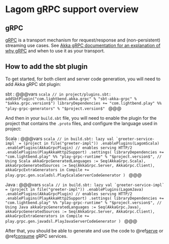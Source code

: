 # Lagom gRPC support overview

## gRPC

[gRPC](https://grpc.io/) is a transport mechanism for request/response and (non-persistent) streaming use cases. See [Akka gRPC documentation for an explanation of why gRPC](https://doc.akka.io/docs/akka-grpc/current/whygrpc.html) and when to use it as your transport.

## How to add the sbt plugin

To get started, for both client and server code generation, you will need to add Akka gRPC sbt plugin:

sbt
:   @@@vars
    ```scala
    // in project/plugins.sbt:
    addSbtPlugin("com.lightbend.akka.grpc" % "sbt-akka-grpc" % "$akka.grpc.version$")
    libraryDependencies += "com.lightbend.play" %% "play-grpc-generators" % "$project.version$"
    ```
    @@@ 


And then in your `build.sbt` file, you will need to enable the plugin for the project that contains the `.proto` files, and configure the language used in project:

Scala
:   @@@vars
    ```scala
    // in build.sbt:
    lazy val `greeter-service-impl` = (project in file("greeter-impl"))
        .enablePlugins(LagomScala)
        .enablePlugins(AkkaGrpcPlugin)
        // enables serving HTTP/2
        .enablePlugins(PlayAkkaHttp2Support)
        .settings(
            libraryDependencies += "com.lightbend.play" %% "play-grpc-runtime" % "$project.version$",
            // Using Scala
            akkaGrpcGeneratedLanguages := Seq(AkkaGrpc.Scala),
            akkaGrpcGeneratedSources := Seq(AkkaGrpc.Server, AkkaGrpc.Client),
            akkaGrpcExtraGenerators in Compile += play.grpc.gen.scaladsl.PlayScalaServerCodeGenerator
        )
    ```
    @@@
    
Java
:   @@@vars
    ```scala
    // in build.sbt:
    lazy val `greeter-service-impl` = (project in file("greeter-impl"))
        .enablePlugins(LagomJava)
        .enablePlugins(AkkaGrpcPlugin)
        // enables serving HTTP/2
        .enablePlugins(PlayAkkaHttp2Support)
        .settings(
            libraryDependencies += "com.lightbend.play" %% "play-grpc-runtime" % "$project.version$",
            // Using Java
            akkaGrpcGeneratedLanguages := Seq(AkkaGrpc.Java),
            akkaGrpcGeneratedSources := Seq(AkkaGrpc.Server, AkkaGrpc.Client),
            akkaGrpcExtraGenerators in Compile += play.grpc.gen.javadsl.PlayJavaServerCodeGenerator
        )
    ```
    @@@

After that, you should be able to generate and use the code to @ref[serve](serving-grpc.md) or @ref[consume](consuming-grpc.md) gRPC services.
